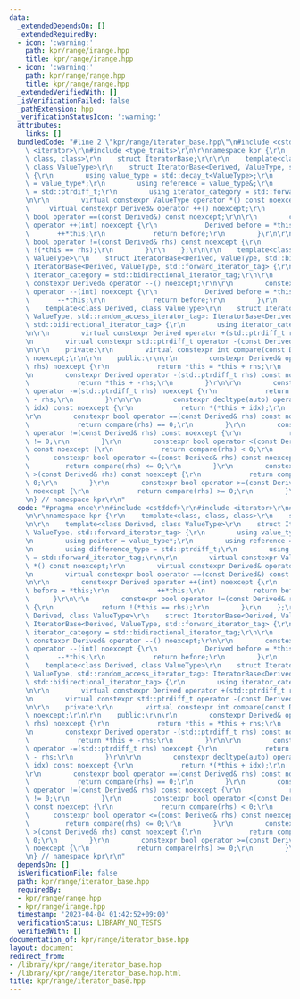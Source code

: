 ```yaml
---
data:
  _extendedDependsOn: []
  _extendedRequiredBy:
  - icon: ':warning:'
    path: kpr/range/irange.hpp
    title: kpr/range/irange.hpp
  - icon: ':warning:'
    path: kpr/range/range.hpp
    title: kpr/range/range.hpp
  _extendedVerifiedWith: []
  _isVerificationFailed: false
  _pathExtension: hpp
  _verificationStatusIcon: ':warning:'
  attributes:
    links: []
  bundledCode: "#line 2 \"kpr/range/iterator_base.hpp\"\n#include <cstddef>\r\n#include\
    \ <iterator>\r\n#include <type_traits>\r\n\r\nnamespace kpr {\r\n    template<class,\
    \ class, class>\r\n    struct IteratorBase;\r\n\r\n    template<class Derived,\
    \ class ValueType>\r\n    struct IteratorBase<Derived, ValueType, std::forward_iterator_tag>\
    \ {\r\n        using value_type = std::decay_t<ValueType>;\r\n        using pointer\
    \ = value_type*;\r\n        using reference = value_type&;\r\n        using difference_type\
    \ = std::ptrdiff_t;\r\n        using iterator_category = std::forward_iterator_tag;\r\
    \n\r\n        virtual constexpr ValueType operator *() const noexcept;\r\n   \
    \     virtual constexpr Derived& operator ++() noexcept;\r\n        virtual constexpr\
    \ bool operator ==(const Derived&) const noexcept;\r\n\r\n        constexpr Derived\
    \ operator ++(int) noexcept {\r\n            Derived before = *this;\r\n     \
    \       ++*this;\r\n            return before;\r\n        }\r\n\r\n        constexpr\
    \ bool operator !=(const Derived& rhs) const noexcept {\r\n            return\
    \ !(*this == rhs);\r\n        }\r\n    };\r\n\r\n    template<class Derived, class\
    \ ValueType>\r\n    struct IteratorBase<Derived, ValueType, std::bidirectional_iterator_tag>:\
    \ IteratorBase<Derived, ValueType, std::forward_iterator_tag> {\r\n        using\
    \ iterator_category = std::bidirectional_iterator_tag;\r\n\r\n        virtual\
    \ constexpr Derived& operator --() noexcept;\r\n\r\n        constexpr Derived\
    \ operator --(int) noexcept {\r\n            Derived before = *this;\r\n     \
    \       --*this;\r\n            return before;\r\n        }\r\n    };\r\n\r\n\
    \    template<class Derived, class ValueType>\r\n    struct IteratorBase<Derived,\
    \ ValueType, std::random_access_iterator_tag>: IteratorBase<Derived, ValueType,\
    \ std::bidirectional_iterator_tag> {\r\n        using iterator_category = std::random_access_iterator_tag;\r\
    \n\r\n        virtual constexpr Derived operator +(std::ptrdiff_t rhs) const noexcept;\r\
    \n        virtual constexpr std::ptrdiff_t operator -(const Derived&) const noexcept;\r\
    \n\r\n    private:\r\n        virtual constexpr int compare(const Derived&) const\
    \ noexcept;\r\n\r\n    public:\r\n\r\n        constexpr Derived& operator +=(std::ptrdiff_t\
    \ rhs) noexcept {\r\n            return *this = *this + rhs;\r\n        }\r\n\r\
    \n        constexpr Derived operator -(std::ptrdiff_t rhs) const noexcept {\r\n\
    \            return *this + -rhs;\r\n        }\r\n\r\n        constexpr Derived&\
    \ operator -=(std::ptrdiff_t rhs) noexcept {\r\n            return *this = *this\
    \ - rhs;\r\n        }\r\n\r\n        constexpr decltype(auto) operator [](std::size_t\
    \ idx) const noexcept {\r\n            return *(*this + idx);\r\n        }\r\n\
    \r\n        constexpr bool operator ==(const Derived& rhs) const noexcept {\r\n\
    \            return compare(rhs) == 0;\r\n        }\r\n        constexpr bool\
    \ operator !=(const Derived& rhs) const noexcept {\r\n            return compare(rhs)\
    \ != 0;\r\n        }\r\n        constexpr bool operator <(const Derived& rhs)\
    \ const noexcept {\r\n            return compare(rhs) < 0;\r\n        }\r\n  \
    \      constexpr bool operator <=(const Derived& rhs) const noexcept {\r\n   \
    \         return compare(rhs) <= 0;\r\n        }\r\n        constexpr bool operator\
    \ >(const Derived& rhs) const noexcept {\r\n            return compare(rhs) >\
    \ 0;\r\n        }\r\n        constexpr bool operator >=(const Derived& rhs) const\
    \ noexcept {\r\n            return compare(rhs) >= 0;\r\n        }\r\n    };\r\
    \n} // namespace kpr\r\n"
  code: "#pragma once\r\n#include <cstddef>\r\n#include <iterator>\r\n#include <type_traits>\r\
    \n\r\nnamespace kpr {\r\n    template<class, class, class>\r\n    struct IteratorBase;\r\
    \n\r\n    template<class Derived, class ValueType>\r\n    struct IteratorBase<Derived,\
    \ ValueType, std::forward_iterator_tag> {\r\n        using value_type = std::decay_t<ValueType>;\r\
    \n        using pointer = value_type*;\r\n        using reference = value_type&;\r\
    \n        using difference_type = std::ptrdiff_t;\r\n        using iterator_category\
    \ = std::forward_iterator_tag;\r\n\r\n        virtual constexpr ValueType operator\
    \ *() const noexcept;\r\n        virtual constexpr Derived& operator ++() noexcept;\r\
    \n        virtual constexpr bool operator ==(const Derived&) const noexcept;\r\
    \n\r\n        constexpr Derived operator ++(int) noexcept {\r\n            Derived\
    \ before = *this;\r\n            ++*this;\r\n            return before;\r\n  \
    \      }\r\n\r\n        constexpr bool operator !=(const Derived& rhs) const noexcept\
    \ {\r\n            return !(*this == rhs);\r\n        }\r\n    };\r\n\r\n    template<class\
    \ Derived, class ValueType>\r\n    struct IteratorBase<Derived, ValueType, std::bidirectional_iterator_tag>:\
    \ IteratorBase<Derived, ValueType, std::forward_iterator_tag> {\r\n        using\
    \ iterator_category = std::bidirectional_iterator_tag;\r\n\r\n        virtual\
    \ constexpr Derived& operator --() noexcept;\r\n\r\n        constexpr Derived\
    \ operator --(int) noexcept {\r\n            Derived before = *this;\r\n     \
    \       --*this;\r\n            return before;\r\n        }\r\n    };\r\n\r\n\
    \    template<class Derived, class ValueType>\r\n    struct IteratorBase<Derived,\
    \ ValueType, std::random_access_iterator_tag>: IteratorBase<Derived, ValueType,\
    \ std::bidirectional_iterator_tag> {\r\n        using iterator_category = std::random_access_iterator_tag;\r\
    \n\r\n        virtual constexpr Derived operator +(std::ptrdiff_t rhs) const noexcept;\r\
    \n        virtual constexpr std::ptrdiff_t operator -(const Derived&) const noexcept;\r\
    \n\r\n    private:\r\n        virtual constexpr int compare(const Derived&) const\
    \ noexcept;\r\n\r\n    public:\r\n\r\n        constexpr Derived& operator +=(std::ptrdiff_t\
    \ rhs) noexcept {\r\n            return *this = *this + rhs;\r\n        }\r\n\r\
    \n        constexpr Derived operator -(std::ptrdiff_t rhs) const noexcept {\r\n\
    \            return *this + -rhs;\r\n        }\r\n\r\n        constexpr Derived&\
    \ operator -=(std::ptrdiff_t rhs) noexcept {\r\n            return *this = *this\
    \ - rhs;\r\n        }\r\n\r\n        constexpr decltype(auto) operator [](std::size_t\
    \ idx) const noexcept {\r\n            return *(*this + idx);\r\n        }\r\n\
    \r\n        constexpr bool operator ==(const Derived& rhs) const noexcept {\r\n\
    \            return compare(rhs) == 0;\r\n        }\r\n        constexpr bool\
    \ operator !=(const Derived& rhs) const noexcept {\r\n            return compare(rhs)\
    \ != 0;\r\n        }\r\n        constexpr bool operator <(const Derived& rhs)\
    \ const noexcept {\r\n            return compare(rhs) < 0;\r\n        }\r\n  \
    \      constexpr bool operator <=(const Derived& rhs) const noexcept {\r\n   \
    \         return compare(rhs) <= 0;\r\n        }\r\n        constexpr bool operator\
    \ >(const Derived& rhs) const noexcept {\r\n            return compare(rhs) >\
    \ 0;\r\n        }\r\n        constexpr bool operator >=(const Derived& rhs) const\
    \ noexcept {\r\n            return compare(rhs) >= 0;\r\n        }\r\n    };\r\
    \n} // namespace kpr\r\n"
  dependsOn: []
  isVerificationFile: false
  path: kpr/range/iterator_base.hpp
  requiredBy:
  - kpr/range/range.hpp
  - kpr/range/irange.hpp
  timestamp: '2023-04-04 01:42:52+09:00'
  verificationStatus: LIBRARY_NO_TESTS
  verifiedWith: []
documentation_of: kpr/range/iterator_base.hpp
layout: document
redirect_from:
- /library/kpr/range/iterator_base.hpp
- /library/kpr/range/iterator_base.hpp.html
title: kpr/range/iterator_base.hpp
---
```

